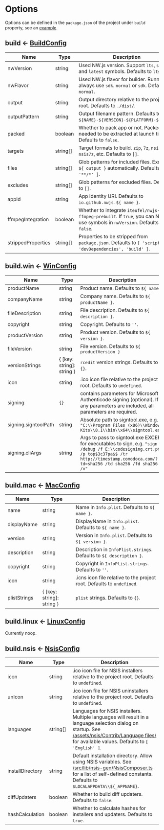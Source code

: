 
# Options

Options can be defined in the `package.json` of the project under `build` property, see an [example](../assets/project/package.json).

## build <- [BuildConfig](../src/lib/config/BuildConfig.ts)

Name | Type | Description
--- | --- | ---
nwVersion | string | Used NW.js version. Support `lts`, `stable` and `latest` symbols. Defaults to `lts`.
nwFlavor | string | Used NW.js flavor for builder. Runner will always use `sdk`. `normal` or `sdk`. Defaults to `normal`.
output | string | Output directory relative to the project root. Defaults to `./dist/`.
outputPattern | string | Output filename pattern. Defaults to `${NAME}-${VERSION}-${PLATFORM}-${ARCH}`.
packed | boolean | Whether to pack app or not. Packed app needed to be extracted at launch time. Defaults to `false`.
targets | string[] | Target formats to build. `zip`, `7z`, `nsis` and `nsis7z`, etc. Defaults to `[]`.
files | string[] | Glob patterns for included files. Exclude `${ output }` automatically. Defaults to `[ '**/*' ]`.
excludes | string[] | Glob patterns for excluded files. Defaults to `[]`.
appId | string | App identity URI. Defaults to `io.github.nwjs.${ name }`.
ffmpegIntegration | boolean | Whether to integrate `iteufel/nwjs-ffmpeg-prebuilt`. If `true`, you can NOT use symbols in `nwVersion`. Defaults to `false`.
strippedProperties | string[] | Properties to be stripped from `package.json`. Defaults to `[ 'scripts', 'devDependencies', 'build' ]`.

## build.win <- [WinConfig](../src/lib/config/WinConfig.ts)

Name | Type | Description
--- | --- | ---
productName | string | Product name. Defaults to `${ name }`.
companyName | string | Company name. Defaults to `${ productName }`.
fileDescription | string | File description. Defaults to `${ description }`.
copyright | string | Copyright. Defaults to `''`.
productVersion | string | Product version. Defaults to `${ version }`.
fileVersion | string | File version. Defaults to `${ productVersion }`
versionStrings | { [key: string]: string } | `rcedit` version strings. Defaults to `{}`.
icon | string | .ico icon file relative to the project root. Defaults to `undefined`.
signing | `{}` | contains parameters for Microsoft Authenticode signing (optional). If any parameters are included, all parameters are required.
signing.signtoolPath | string | Absolute path to signtool.exe, e.g. `"C:\\Program Files (x86)\\Windows Kits\\8.1\\bin\\x64\\signtool.exe"`
signing.cliArgs | string | Args to pass to signtool.exe EXCEPT for executables to sign, e.g. `"sign /debug /f E:\\codesigning.crt.pfx /p top$3c37pa$$ /tr http://timestamp.comodoca.com/?td=sha256 /td sha256 /fd sha256 /v"`

## build.mac <- [MacConfig](../src/lib/config/MacConfig.ts)

Name | Type | Description
--- | --- | ---
name | string | Name in `Info.plist`. Defaults to `${ name }`.
displayName | string | DisplayName in `Info.plist`. Defaults to `${ name }`.
version | string | Version in `Info.plist`. Defaults to `${ version }`.
description | string | Description in `InfoPlist.strings`. Defaults to `${ description }`.
copyright | string | Copyright in `InfoPlist.strings`. Defaults to `''`.
icon | string | .icns icon file relative to the project root. Defaults to `undefined`.
plistStrings | { [key: string]: string } | `plist` strings. Defaults to `{}`.

## build.linux <- [LinuxConfig](../src/lib/config/LinuxConfig.ts)

Currently noop.

## build.nsis <- [NsisConfig](../src/lib/config/NsisConfig.ts)

Name | Type | Description
--- | --- | ---
icon | string | .ico icon file for NSIS installers relative to the project root. Defaults to `undefined`.
unIcon | string | .ico icon file for NSIS uninstallers relative to the project root. Defaults to `undefined`.
languages | string[] | Languages for NSIS installers. Multiple languages will result in a language selection dialog on startup. See [/assets/nsis/Contrib/Language files/](../assets/nsis/Contrib/Language%20files/) for available values. Defaults to `[ 'English' ]`.
installDirectory | string | Default installation directory. Allow using NSIS variables. See [/src/lib/nsis-gen/NsisComposer.ts](../src/lib/nsis-gen/NsisComposer.ts) for a list of self-defined constants. Defaults to `$LOCALAPPDATA\\${_APPNAME}`.
diffUpdaters | boolean | Whether to build diff updaters. Defaults to `false`.
hashCalculation | boolean | Whether to calculate hashes for installers and updaters. Defaults to `true`.
